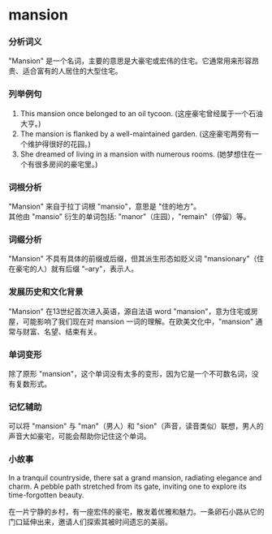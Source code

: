 # mansion

### 分析词义

  

"Mansion" 是一个名词，主要的意思是大豪宅或宏伟的住宅。它通常用来形容昂贵、适合富有的人居住的大型住宅。

  

### 列举例句

  

1.  This mansion once belonged to an oil tycoon. (这座豪宅曾经属于一个石油大亨。)
2.  The mansion is flanked by a well-maintained garden. (这座豪宅两旁有一个维护得很好的花园。)
3.  She dreamed of living in a mansion with numerous rooms. (她梦想住在一个有很多房间的豪宅里。)

  

### 词根分析

  

"Mansion" 来自于拉丁词根 "mansio"，意思是 "住的地方"。  
其他由 "mansio" 衍生的单词包括: "manor"（庄园），"remain"（停留）等。

  

### 词缀分析

  

"Mansion" 不具有具体的前缀或后缀，但其派生形态如贬义词 "mansionary"（住在豪宅的人）就有后缀 "–ary"，表示人。

  

### 发展历史和文化背景

  

"Mansion" 在13世纪首次进入英语，源自法语 word "mansion"，意为住宅或房屋，可能影响了我们现在对 mansion 一词的理解。在欧美文化中，"mansion" 通常与财富、名望、结束有关。

  

### 单词变形

  

除了原形 "mansion"，这个单词没有太多的变形，因为它是一个不可数名词，没有复数形式。

  

### 记忆辅助

  

可以将 "mansion" 与 "man"（男人）和 "sion"（声音，读音类似）联想，男人的声音大如豪宅，可能会帮助你记住这个单词。

  

### 小故事

  

In a tranquil countryside, there sat a grand mansion, radiating elegance and charm. A pebble path stretched from its gate, inviting one to explore its time-forgotten beauty.

  

在一片宁静的乡村，有一座宏伟的豪宅，散发着优雅和魅力。一条卵石小路从它的门口延伸出来，邀请人们探索其被时间遗忘的美丽。
